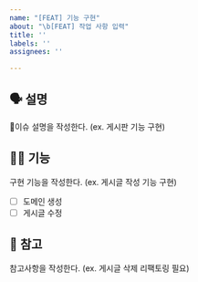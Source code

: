 ```yaml
---
name: "[FEAT] 기능 구현"
about: "\b[FEAT] 작업 사항 입력"
title: ''
labels: ''
assignees: ''

---
```


## 🗣️ 설명
이슈 설명을 작성한다. (ex. 게시판 기능 구현)

## 👨‍💻 기능
구현 기능을 작성한다. (ex. 게시글 작성 기능 구현)
- [ ] 도메인 생성
- [ ] 게시글 수정

## 📖 참고
참고사항을 작성한다. (ex. 게시글 삭제 리팩토링 필요)
